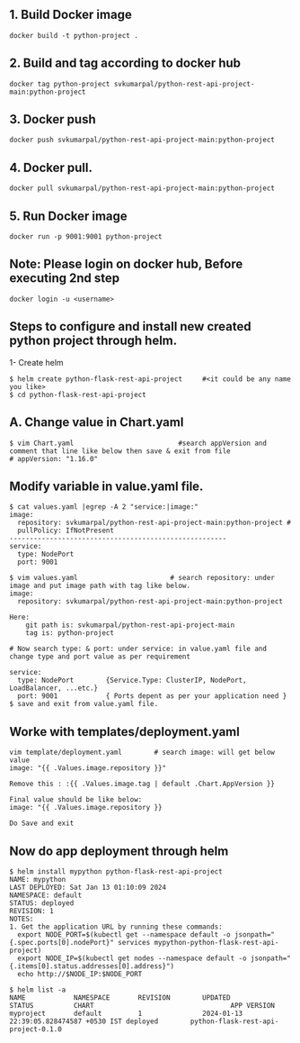 ## 1. Build Docker image 
```commandline
docker build -t python-project .
```
## 2. Build and tag according to docker hub
```commandline
docker tag python-project svkumarpal/python-rest-api-project-main:python-project
```
## 3. Docker push
```Commandline
docker push svkumarpal/python-rest-api-project-main:python-project
```
## 4. Docker pull.
```Commandline
docker pull svkumarpal/python-rest-api-project-main:python-project
```
## 5. Run Docker image
```commandline
docker run -p 9001:9001 python-project
```

## Note: Please login on docker hub, Before executing 2nd step
```commandline
docker login -u <username>
```

## Steps to configure and install new created python project through helm.
1- Create helm
```
$ helm create python-flask-rest-api-project     #<it could be any name you like>
$ cd python-flask-rest-api-project
```
## A. Change value in Chart.yaml
```
$ vim Chart.yaml                          #search appVersion and comment that line like below then save & exit from file
# appVersion: "1.16.0"
```
## Modify variable in value.yaml file.
```
$ cat values.yaml |egrep -A 2 "service:|image:"
image:
  repository: svkumarpal/python-rest-api-project-main:python-project #
  pullPolicy: IfNotPresent
------------------------------------------------------
service:
  type: NodePort
  port: 9001
```

```commandline
$ vim values.yaml                       # search repository: under image and put image path with tag like below.
image:
  repository: svkumarpal/python-rest-api-project-main:python-project

Here: 
    git path is: svkumarpal/python-rest-api-project-main
    tag is: python-project

# Now search type: & port: under service: in value.yaml file and change type and port value as per requirement

service:
  type: NodePort        {Service.Type: ClusterIP, NodePort, LoadBalancer, ...etc.}
  port: 9001            { Ports depent as per your application need }
$ save and exit from value.yaml file.
```

## Worke with templates/deployment.yaml
```
vim template/deployment.yaml        # search image: will get below value
image: "{{ .Values.image.repository }}"

Remove this : :{{ .Values.image.tag | default .Chart.AppVersion }}

Final value should be like below:
image: "{{ .Values.image.repository }}

Do Save and exit
```
## Now do app deployment through helm
```
$ helm install mypython python-flask-rest-api-project
NAME: mypython
LAST DEPLOYED: Sat Jan 13 01:10:09 2024
NAMESPACE: default
STATUS: deployed
REVISION: 1
NOTES:
1. Get the application URL by running these commands:
  export NODE_PORT=$(kubectl get --namespace default -o jsonpath="{.spec.ports[0].nodePort}" services mypython-python-flask-rest-api-project)
  export NODE_IP=$(kubectl get nodes --namespace default -o jsonpath="{.items[0].status.addresses[0].address}")
  echo http://$NODE_IP:$NODE_PORT
  
$ helm list -a
NAME            NAMESPACE       REVISION        UPDATED                                 STATUS          CHART                                  APP VERSION
myproject       default         1               2024-01-13 22:39:05.828474587 +0530 IST deployed        python-flask-rest-api-project-0.1.0
```



